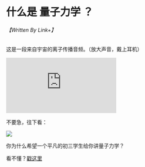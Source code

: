 

# 什么是 量子力学 ？

###### 【Written By Link+】



这是一段来自宇宙的离子传播音频。（放大声音，戴上耳机）

<iframe src="https://music.163.com/song/media/outer/url?id=5221167.mp3" scrolling="no" border="0" frameborder="no" framespacing="0" allowfullscreen="false"> </iframe>

不要急，往下看：

![](http://p8.itc.cn/images01/20200706/4c99b92937674affb683ef8712f2ab5c.jpeg)

你为什么希望一个平凡的初三学生给你讲量子力学？

看不懂？[戳这里](https://zhidao.baidu.com/question/568577707303471204.html)
